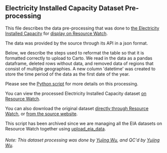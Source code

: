 ## Electricity Installed Capacity Dataset Pre-processing
This file describes the data pre-processing that was done to [the Electricity Installed Capacity](https://www.eia.gov/international/data/world/electricity/electricity-capacity) for [display on Resource Watch](http://resourcewatch.org/data/explore/683aa637-aa4f-46ab-8260-4441de896131).

The data was provided by the source through its API in a json format.

Below, we describe the steps used to reformat the table so that it is formatted correctly to upload to Carto. We read in the data as a pandas dataframe, deleted rows without data, and removed data of regions that consist of multiple geographies. A new column 'datetime' was created to store the time period of the data as the first date of the year. 

Please see the [Python script](https://github.com/resource-watch/data-pre-processing/blob/master/ene_035_rw0_electricity_installed_capacity/ene_035_rw0_electricity_installed_capacity_processing.py) for more details on this processing.

You can view the processed Electricity Installed Capacity dataset [on Resource Watch](http://resourcewatch.org/data/explore/683aa637-aa4f-46ab-8260-4441de896131).

You can also download the original dataset [directly through Resource Watch](http://wri-public-data.s3.amazonaws.com/resourcewatch/ene_035_rw0_electricity_installed_capacity.zip), or [from the source website](https://www.eia.gov/international/data/world/electricity/electricity-capacity).

This script has been archived since we are managing all the EIA datasets on Resource Watch together using [upload_eia_data](https://github.com/resource-watch/nrt-scripts/tree/master/upload_eia_data).

###### Note: This dataset processing was done by [Yujing Wu](https://www.wri.org/profile/yujing-wu), and QC'd by [Yujing Wu](https://www.wri.org/profile/yujing-wu).
